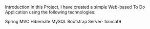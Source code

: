Introduction
In this Project, I have created a simple Web-based To Do Application using the following technologies:

Spring MVC
Hibernate
MySQL
Bootstrap
Server- tomcat9


